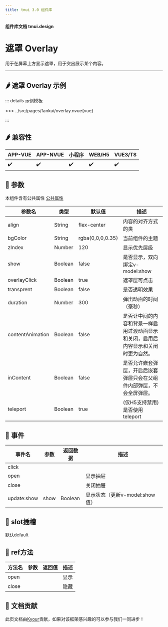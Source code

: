 ```yaml
---
title: tmui 3.0 组件库
---
```


<script setup>
import webview from '../components/mobileWebview.vue'
</script>

#### 组件库文档 tmui.design

# 遮罩 Overlay
用于在屏幕上方显示遮罩，用于突出展示某个内容。

---

## :hot_pepper: 遮罩 Overlay 示例

<webview url="https://tmui.design/h5/#/pages/fankui/overlay"></webview>

::: details 示例模板

<<< ../src/pages/fankui/overlay.nvue{vue}

:::

## :hot_pepper: 兼容性

| APP-VUE            | APP-NVUE           | 小程序                | WEB/H5             | VUE3/TS            |
|--------------------|--------------------|--------------------|--------------------|--------------------|
| :heavy_check_mark: | :heavy_check_mark: | :heavy_check_mark: | :heavy_check_mark: | :heavy_check_mark: |

## :seedling: 参数
本组件含有公共属性 [公共属性](/spec/组件公共样式.html)

| 参数名          | 类型      | 默认值              | 描述          |
|--------------|---------|------------------|-------------|
| align        | String  | flex-center      | 内容的对齐方式的类   |
| bgColor      | String  | rgba(0,0,0,0.35) | 当前组件的主题     |
| zIndex       | Number  | 120              | 显示优先层级      |
| show         | Boolean | false            | 是否显示，双向绑定v-model:show        |
| overlayClick | Boolean | true             | 遮罩层可点击      |
| transprent   | Boolean | false            | 是否透明效果      |
| duration     | Number  | 300              | 弹出动画的时间（毫秒） |
| contentAnimation     | Boolean  | false  | 是否让中间的内容和背景一样启用过渡动画显示和关闭，启用后内容显示和关闭时更为自然。 |
| inContent     | Boolean        | false   | 是否允许嵌套弹层，开启后嵌套弹层只会在父组件内部弹层，不会全屏弹层。    |
| teleport     | Boolean        | true   | (仅H5支持禁用)是否使用teleport    |

## :rose: 事件
| 事件名         | 参数   | 返回数据    | 描述               |
|-------------|------|---------|------------------|
| click       |      |         |                  |
| open        |      |         | 显示抽屉             |
| close       |      |         | 关闭抽屉             |
| update:show | show | Boolean | 显示状态（更新v-model:show值） |

## :corn: slot插槽
默认default

## :green_salad: ref方法
| 方法名   | 参数  | 返回值 | 描述  |
|-------|-----|-----|-----|
| open  |     |     | 显示  |
| close |     |     | 隐藏  |

## :couplekiss: 文档贡献
此页文档由[Kyour](https://github.com/kyour-cn)贡献，如果对该框架感兴趣的可以参与我们一同进步！
